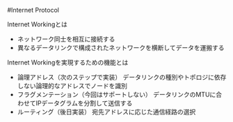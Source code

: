 #Internet Protocol

Internet Workingとは
- ネットワーク同士を相互に接続する
- 異なるデータリンクで構成されたネットワークを横断してデータを運搬する

Internet Workingを実現するための機能とは
- 論理アドレス（次のステップで実装）
	データリンクの種別やトポロジに依存しない論理的なアドレスでノードを識別
- フラグメンテーション（今回はサポートしない）
	データリンクのMTUに合わせてIPデータグラムを分割して送信する
- ルーティング（後日実装）
	宛先アドレスに応じた通信経路の選択




